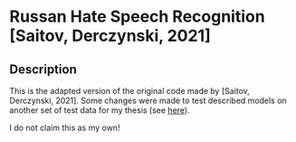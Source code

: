 # Russan Hate Speech Recognition \[Saitov, Derczynski, 2021]

## Description
This is the adapted version of the original code made by \[Saitov, Derczynski, 2021]. Some changes were made to test described models on another set of test data for my thesis (see [here](https://github.com/alla-g/toxicity-detection-thesis)).  

I do not claim this as my own!
